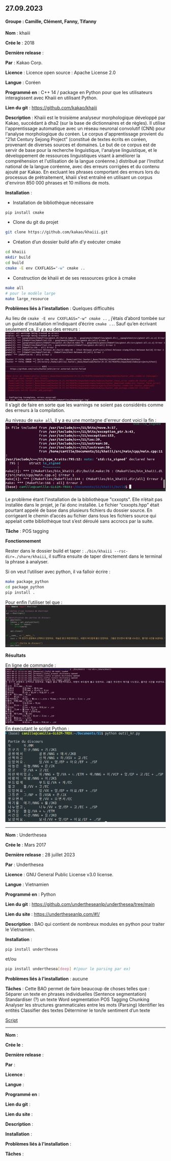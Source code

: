 ## 27.09.2023

#### Groupe : Camille, Clément, Fanny, Tifanny

**Nom** : khaiii

**Crée le** : 2018

**Dernière release** : 

**Par** : Kakao Corp.

**Licence** : Licence open source : Apache License 2.0

**Langue** : Coréen

**Programmé en** : C++ 14 / package en Python pour que les utilisateurs interagissent avec Khaiii en utilisant Python. 

**Lien du git** : https://github.com/kakao/khaiii

**Description** : Khaiii est le troisième analyseur morphologique développé par Kakao, succédant à dha2 (sur la base de dictionnaires et de règles). Il utilise l'apprentissage automatique avec un réseau neuronal convolutif (CNN) pour l'analyse morphologique du coréen.
Le corpus d'apprentissage provient du “21st Century Sejong Project” (constitué de textes écrits en coréen, provenant de diverses sources et domaines. Le but de ce corpus est de servir de base pour la recherche linguistique, l'analyse linguistique, et le développement de ressources linguistiques visant à améliorer la compréhension et l'utilisation de la langue coréenne.) distribué par l'Institut national de la langue coréenne, avec des erreurs corrigées et du contenu ajouté par Kakao.
En excluant les phrases comportant des erreurs lors du processus de prétraitement, khaiii s’est entraîné en utilisant un corpus d'environ 850 000 phrases et 10 millions de mots.

**Installation** : 
- Installation de bibliothèque nécessaire
```bash
pip install cmake
```

- Clone du git du projet
```bash
git clone https://github.com/kakao/khaiii.git
```

- Création d’un dossier build afin d’y exécuter cmake
```bash
cd khaiii
mkdir build
cd build
cmake -E env CXXFLAGS="-w" cmake ..
```

- Construction de khaiii et de ses ressources grâce à cmake

```bash
make all
# pour le modèle large
make large_resource 
```

**Problèmes liés à l'installation** : Quelques difficultés

Au lieu de ```cmake -E env CXXFLAGS="-w" cmake ..``` , j’étais d’abord tombée sur un guide d’installation m’indiquant d’écrire ```cmake ..```.
Sauf qu’en écrivant seulement ça, il y a eu des erreurs : 
![legende](erreur_1.png) 
Il s’agit de faire en sorte que les warnings ne soient pas considérés comme des erreurs à la compilation.

Au niveau de ```make all```, il y a eu une montagne d'erreur dont voici la fin :
![legende](erreur_2.png)

Le problème étant l'installation de la bibliothèque "cxxopts". Elle n’était pas installée dans le projet, je l’ai donc installée. Le fichier “cxxopts.hpp” était pourtant appelé de base dans plusieurs fichiers du dossier source. En corrigeant le chemin d’accès au fichier dans tous les fichiers source qui appelait cette bibliothèque tout s’est déroulé sans accrocs par la suite.

**Tâche** :  POS tagging

**Fonctionnement**

Rester dans le dossier build et taper : ```./bin/khaiii --rsc-dir=./share/khaiii```, il suffira ensuite de taper directement dans le terminal la phrase à analyser.

Si on veut l’utiliser avec python, il va falloir écrire : 
```bash
make package_python 
cd package_python
pip install .
```
Pour enfin l’utiliser tel que : 
![legende](package_python.png)

**Résultats**

En ligne de commande : 
![legende](resultat_terminal.png)
En éxecutant le script Python : 
![legende](resultat_script.png)

---

**Nom** : Underthesea

**Crée le** : Mars 2017

**Dernière release** : 28 juillet 2023

**Par** : Underthesea

**Licence** : GNU General Public License v3.0 license.

**Langue** : Vietnamien

**Programmé en** : Python

**Lien du git** : https://github.com/undertheseanlp/underthesea/tree/main

**Lien du site** : https://undertheseanlp.com/#!/

**Description** : BAO qui contient de nombreux modules en python pour traiter le Vietnamien.

**Installation** : 
```bash
pip install underthesea
```
et/ou 
```bash
pip install underthesea[deep] #(pour le parsing par ex)
```

**Problèmes liés à l'installation** : aucune

**Tâches** : Cette BAO permet de faire beaucoup de choses telles que : 
Séparer un texte en phrases individuelles (Sentence segmentation)
Standardiser (?) un texte
Word segmentation
POS Tagging
Chunking
Analyser les structures grammaticales entre les mots (Parsing)
Identifier les entités
Classifier des textes
Déterminer le ton/le sentiment d’un texte

[Script](UTS_test.py)


---

**Nom** :

**Crée le** :

**Dernière release** : 

**Par** :

**Licence** : 

**Langue** : 

**Programmé en** :

**Lien du git** : 

**Lien du site** : 

**Description** :

**Installation** :

**Problèmes liés à l'installation** :

**Tâches** : 


